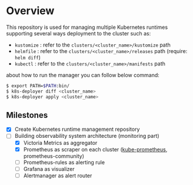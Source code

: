 # Overview

This repository is used for managing multiple Kubernetes runtimes supporting several ways deployment to the cluster such as:

* `kustomize`   : refer to the `clusters/<cluster_name>/kustomize` path
* `helmfile`    : refer to the `clusters/<cluster_name>/releases` path (require: `helm diff`)
* `kubectl`     : refer to the `clusters/<cluster_name>/manifests` path

about how to run the manager you can follow below command:

```bash
$ export PATH=$PATH:bin/
$ k8s-deployer diff <cluster_name>
$ k8s-deployer apply <cluster_name>
```

## Milestones

* [x] Create Kubernetes runtime management repository
* [ ] Building observability system architecture (monitoring part)
  * [x] Victoria Metrics as aggregator
  * [x] Prometheus as scraper on each cluster ([kube-prometheus](https://github.com/bitnami/charts/blob/master/bitnami/kube-prometheus), prometheus-community)
  * [ ] Prometheus-rules as alerting rule
  * [ ] Grafana as visualizer
  * [ ] Alertmanager as alert router
